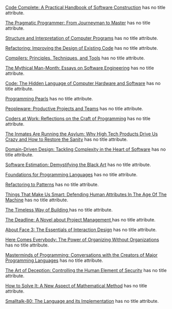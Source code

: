 [Code Complete: A Practical Handbook of Software Construction](http://www.amazon.com/Code-Complete-Practical-Handbook-Construction/dp/0735619670) has no title attribute.

[The Pragmatic Programmer: From Journeyman to Master](http://www.amazon.com/The-Pragmatic-Programmer-Journeyman-Master/dp/020161622X) has no title attribute.

[Structure and Interpretation of Computer Programs](http://www.amazon.com/Structure-Interpretation-Computer-Programs-Engineering/dp/0262510871) has no title attribute.

[Refactoring: Improving the Design of Existing Code](http://www.amazon.com/Refactoring-Improving-Design-Existing-Code/dp/0201485672) has no title attribute.

[Compilers: Principles, Techniques, and Tools](http://www.amazon.com/Compilers-Principles-Techniques-Tools-2nd/dp/0321486811) has no title attribute.

[The Mythical Man-Month: Essays on Software Engineering](http://www.amazon.com/The-Mythical-Man-Month-Engineering-Anniversary/dp/0201835959) has no title attribute.

[Code: The Hidden Language of Computer Hardware and Software](http://www.amazon.com/Code-Language-Computer-Hardware-Software/dp/0735611319/ref=sr_1_1?ie=UTF8&qid=1455988062&sr=8-1&keywords=CODE) has no title attribute.

[Programming Pearls](http://www.amazon.com/Programming-Pearls-2nd-Edition-Bentley/dp/0201657880) has no title attribute.

[Peopleware: Productive Projects and Teams](http://www.amazon.com/Peopleware-Productive-Projects-Second-Edition/dp/0932633439) has no title attribute.

[Coders at Work: Reflections on the Craft of Programming](http://www.amazon.com/Coders-Work-Reflections-Craft-Programming/dp/1430219483) has no title attribute.

[The Inmates Are Running the Asylum: Why High Tech Products Drive Us Crazy and How to Restore the Sanity](http://www.amazon.com/The-Inmates-Are-Running-Asylum/dp/0672326140) has no title attribute.

[Domain-Driven Design: Tackling Complexity in the Heart of Software](http://www.amazon.com/Domain-Driven-Design-Tackling-Complexity-Software/dp/0321125215) has no title attribute.

[Software Estimation: Demystifying the Black Art](http://www.amazon.com/Software-Estimation-Demystifying-Developer-Practices/dp/0735605351) has no title attribute.

[Foundations for Programming Languages](http://www.amazon.com/Foundations-Programming-Languages-Computing/dp/0262133210) has no title attribute.

[Refactoring to Patterns](http://www.amazon.com/Refactoring-Patterns-Joshua-Kerievsky/dp/0321213351) has no title attribute.

[Things That Make Us Smart: Defending Human Attributes In The Age Of The Machine](http://www.amazon.com/Things-That-Make-Smart-Attributes/dp/0201626950) has no title attribute.

[The Timeless Way of Building ](http://www.amazon.com/The-Timeless-Building-Christopher-Alexander/dp/0195024028) has no title attribute.

[The Deadline: A Novel about Project Management ](http://www.amazon.com/The-Deadline-Novel-Project-Management/dp/0932633390) has no title attribute.

[About Face 3: The Essentials of Interaction Design](http://www.amazon.com/About-Face-Essentials-Interaction-Design/dp/0470084111) has no title attribute.

[Here Comes Everybody: The Power of Organizing Without Organizations](http://www.amazon.com/Here-Comes-Everybody-Organizing-Organizations/dp/0143114948) has no title attribute.

[Masterminds of Programming: Conversations with the Creators of Major Programming Languages](http://www.amazon.com/Masterminds-Programming-Conversations-Creators-Languages/dp/0596515170) has no title attribute.

[The Art of Deception: Controlling the Human Element of Security](http://www.amazon.com/The-Art-Deception-Controlling-Security/dp/076454280X) has no title attribute.

[How to Solve It: A New Aspect of Mathematical Method](http://www.amazon.com/How-Solve-It-Mathematical-Princeton/dp/069111966X) has no title attribute.

[Smalltalk-80: The Language and its Implementation](http://stephane.ducasse.free.fr/FreeBooks/BlueBook/Bluebook.pdf) has no title attribute.

